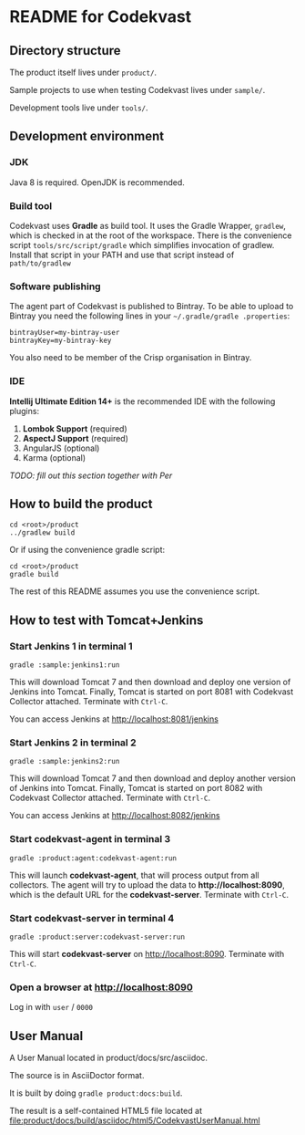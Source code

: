 # README for Codekvast

## Directory structure

The product itself lives under `product/`.

Sample projects to use when testing Codekvast lives under `sample/`.

Development tools live under `tools/`.

## Development environment

### JDK

Java 8 is required. OpenJDK is recommended.

### Build tool

Codekvast uses **Gradle** as build tool. It uses the Gradle Wrapper, `gradlew`, which is checked in at the root of the workspace.
There is the convenience script `tools/src/script/gradle` which simplifies invocation of gradlew. Install that script in your PATH
and use that script instead of `path/to/gradlew`

### Software publishing
The agent part of Codekvast is published to Bintray. To be able to upload to Bintray you need the following lines in your `~/.gradle/gradle
.properties`:

    bintrayUser=my-bintray-user
    bintrayKey=my-bintray-key

You also need to be member of the Crisp organisation in Bintray.

### IDE

**Intellij Ultimate Edition 14+** is the recommended IDE with the following plugins:

1. **Lombok Support** (required)
1. **AspectJ Support** (required)
1. AngularJS (optional)
1. Karma (optional)

_TODO: fill out this section together with Per_

## How to build the product
    cd <root>/product
    ../gradlew build

Or if using the convenience gradle script:

    cd <root>/product
    gradle build

The rest of this README assumes you use the convenience script.

## How to test with Tomcat+Jenkins

### Start Jenkins 1 in terminal 1

    gradle :sample:jenkins1:run

This will download Tomcat 7 and then download and deploy one version of Jenkins into Tomcat. Finally, Tomcat is started on port 8081 with 
Codekvast Collector attached.
Terminate with `Ctrl-C`.

You can access Jenkins at [http://localhost:8081/jenkins](http://localhost:8081/jenkins)

### Start Jenkins 2 in terminal 2

    gradle :sample:jenkins2:run

This will download Tomcat 7 and then download and deploy another version of Jenkins into Tomcat. Finally, Tomcat is started on port 8082 
with 
Codekvast Collector attached.
Terminate with `Ctrl-C`.

You can access Jenkins at [http://localhost:8082/jenkins](http://localhost:8082/jenkins)

### Start codekvast-agent in terminal 3

    gradle :product:agent:codekvast-agent:run

This will launch **codekvast-agent**, that will process output from all collectors. The agent will try to upload the
data to **http://localhost:8090**, which is the default URL for the **codekvast-server**.
Terminate with `Ctrl-C`.

### Start codekvast-server in terminal 4

    gradle :product:server:codekvast-server:run

This will start **codekvast-server** on [http://localhost:8090](http://localhost:8090).
Terminate with `Ctrl-C`.

### Open a browser at [http://localhost:8090](http://localhost:8090)

Log in with `user` / `0000`

## User Manual

A User Manual located in product/docs/src/asciidoc.

The source is in AsciiDoctor format.

It is built by doing `gradle product:docs:build`.

The result is a self-contained HTML5 file located at [file:product/docs/build/asciidoc/html5/CodekvastUserManual.html]()
